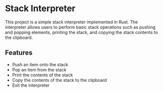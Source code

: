 # Stack Interpreter

This project is a simple stack interpreter implemented in Rust. The interpreter allows users to perform basic stack operations such as pushing and popping elements, printing the stack, and copying the stack contents to the clipboard.

## Features

- Push an item onto the stack
- Pop an item from the stack
- Print the contents of the stack
- Copy the contents of the stack to the clipboard
- Exit the interpreter


